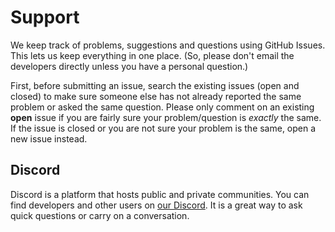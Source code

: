 # Support

We keep track of problems, suggestions and questions using GitHub Issues.
This lets us keep everything in one place.
(So, please don't email the developers directly unless you have a personal question.)

First, before submitting an issue, search the existing issues (open and closed) to make sure someone else has not already reported the same problem or asked the same question.
Please only comment on an existing **open** issue if you are fairly sure your problem/question is *exactly* the same.
If the issue is closed or you are not sure your problem is the same, open a new issue instead.

## Discord

Discord is a platform that hosts public and private communities.
You can find developers and other users on [our Discord](https://discord.com/invite/qkj62jt8Mg).
It is a great way to ask quick questions or carry on a conversation.
